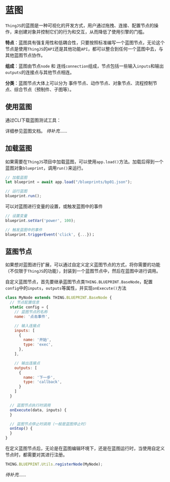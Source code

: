 # 蓝图
<!-- blueprint -->

`ThingJS`的蓝图是一种可视化的开发方式，用户通过拖拽、连接、配置节点的操作，来创建对象并控制它们的行为和交互，从而降低了使用引擎的门槛。

**特点**：蓝图具有强复用性和低耦合性，只要按照标准编写一个蓝图节点，无论这个节点是使用`ThingJS`的`API`还是其他功能`API`，都可以整合到任何一个蓝图中去，与其他蓝图节点协作。

**组成**：蓝图由节点`node` 和 连线`connection`组成，节点包括一些输入`inputs`和输出`outputs`的连接点与其他节点相连。

**分类**：蓝图节点大体上可以分为 事件节点、动作节点、对象节点、流程控制节点、综合节点（预制件、子图等）。

## 使用蓝图

通过CLI下载蓝图测试工具：

详细参见蓝图文档。
*待补充……*


## 加载蓝图

如果需要在`ThingJS`项目中加载蓝图，可以使用`app.load()`方法。加载后得到一个蓝图对象`blueprint`，调用`run()`来运行。
```javascript
// 加载蓝图
let blueprint = await app.load("/blueprints/bp01.json");

// 运行蓝图
blueprint.run();
```

可以对蓝图进行变量的设置，或触发蓝图中的事件
```javascript
// 设置变量
blueprint.setVar('power', 100);

// 触发蓝图中的事件
blueprint.triggerEvent('click', {...})；
```

## 蓝图节点

如果想对蓝图进行扩展，可以通过自定义定义蓝图节点的方式，将你需要的功能（不仅限于`ThingJS`的功能），封装到一个蓝图节点中，然后在蓝图中进行调用。

自定义蓝图节点，首先要继承蓝图节点类`THING.BLUEPRINT.BaseNode`，配置`config`中的`inputs`，`outputs`等属性，并实现`onExecute()`方法
```javascript
class MyNode extends THING.BLUEPRINT.BaseNode {
  // 节点配置信息
  static config = {
    // 蓝图节点的名称
    name: '点击事件',

    // 输入连接点
    inputs: [
      {
        name: '开始',
        type: 'exec',
      },
    ],

    // 输出连接点
    outputs: [
      {
        name: '下一步',
        type: 'callback',
      } 
    ]
  }

  // 蓝图节点执行时调用
  onExecute(data, inputs) {
  }

  // 蓝图节点停止时调用（一般是蓝图停止时）
  onStop() {
  }
}
```

在定义蓝图节点后，无论是在蓝图编辑环境下，还是在蓝图运行时，当使用自定义节点时，都需要对其进行注册。
```javascript
THING.BLUEPRINT.Utils.registerNode(MyNode);
```

*待补充……*


